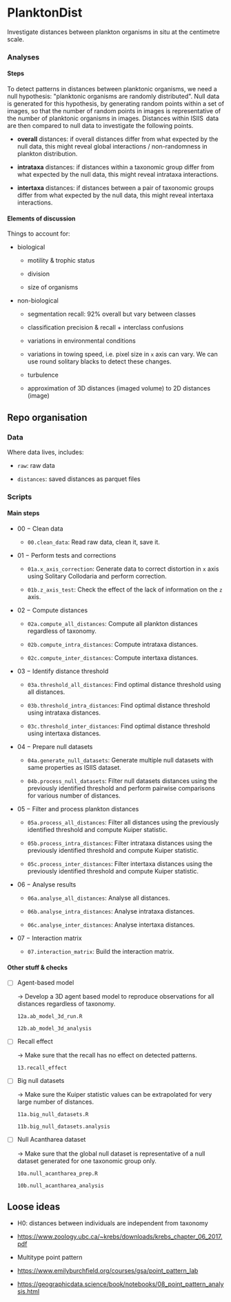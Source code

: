 # PlanktonDist

Investigate distances between plankton organisms in situ at the centimetre scale.

### Analyses

#### Steps

To detect patterns in distances between planktonic organisms, we need a null hypothesis: "planktonic organisms are randomly distributed". Null data is generated for this hypothesis, by generating random points within a set of images, so that the number of random points in images is representative of the number of planktonic organisms in images. Distances within ISIIS  data are then compared to null data to investigate the following points.

-   **overall** distances: if overall distances differ from what expected by the null data, this might reveal global interactions / non-randomness in plankton distribution.

-   **intrataxa** distances: if distances within a taxonomic group differ from what expected by the null data, this might reveal intrataxa interactions.

-   **intertaxa** distances: if distances between a pair of taxonomic groups differ from what expected by the null data, this might reveal intertaxa interactions.

#### Elements of discussion

Things to account for:

-   biological

    -   motility & trophic status

    -   division

    -   size of organisms

-   non-biological

    -   segmentation recall: 92% overall but vary between classes

    -   classification precision & recall + interclass confusions

    -   variations in environmental conditions

    -   variations in towing speed, i.e. pixel size in `x` axis can vary. We can use round solitary blacks to detect these changes.

    -   turbulence

    -   approximation of 3D distances (imaged volume) to 2D distances (image)

## Repo organisation

### Data

Where data lives, includes:

-   `raw`: raw data

-   `distances`: saved distances as parquet files

### Scripts

#### Main steps

-   00 − Clean data

    -   `00.clean_data`: Read raw data, clean it, save it.

-   01 − Perform tests and corrections

    -   `01a.x_axis_correction`: Generate data to correct distortion in `x` axis using Solitary Collodaria and perform correction.

    -   `01b.z_axis_test`: Check the effect of the lack of information on the `z` axis.

-   02 − Compute distances

    -   `02a.compute_all_distances`: Compute all plankton distances regardless of taxonomy.

    -   `02b.compute_intra_distances`: Compute intrataxa distances.

    -   `02c.compute_inter_distances`: Compute intertaxa distances.

-   03 − Identify distance threshold

    -   `03a.threshold_all_distances`: Find optimal distance threshold using all distances.

    -   `03b.threshold_intra_distances`: Find optimal distance threshold using intrataxa distances.

    -   `03c.threshold_inter_distances`: Find optimal distance threshold using intertaxa distances.

-   04 − Prepare null datasets

    -   `04a.generate_null_datasets`: Generate multiple null datasets with same properties as ISIIS dataset.

    -   `04b.process_null_datasets`: Filter null datasets distances using the previously identified threshold and perform pairwise comparisons for various number of distances.

-   05 − Filter and process plankton distances

    -   `05a.process_all_distances`: Filter all distances using the previously identified threshold and compute Kuiper statistic.

    -   `05b.process_intra_distances`: Filter intrataxa distances using the previously identified threshold and compute Kuiper statistic.

    -   `05c.process_inter_distances`: Filter intertaxa distances using the previously identified threshold and compute Kuiper statistic.

-   06 − Analyse results

    -   `06a.analyse_all_distances`: Analyse all distances.

    -   `06b.analyse_intra_distances`: Analyse intrataxa distances.

    -   `06c.analyse_inter_distances`: Analyse intertaxa distances.

-   07 − Interaction matrix

    -   `07.interaction_matrix`: Build the interaction matrix.

#### Other stuff & checks

-   [ ] Agent-based model

    -\> Develop a 3D agent based model to reproduce observations for all distances regardless of taxonomy.

    `12a.ab_model_3d_run.R`

    `12b.ab_model_3d_analysis`

-   [ ] Recall effect

    -\> Make sure that the recall has no effect on detected patterns.

    `13.recall_effect`

-   [ ] Big null datasets

    -\> Make sure the Kuiper statistic values can be extrapolated for very large number of distances.

    `11a.big_null_datasets.R`

    `11b.big_null_datasets.analysis`

-   [ ] Null Acantharea dataset

    -\> Make sure that the global null dataset is representative of a null dataset generated for one taxonomic group only.

    `10a.null_acantharea_prep.R`

    `10b.null_acantharea_analysis`

## Loose ideas

-   H0: distances between individuals are independent from taxonomy

-   <https://www.zoology.ubc.ca/~krebs/downloads/krebs_chapter_06_2017.pdf>

-   Multitype point pattern

-   <https://www.emilyburchfield.org/courses/gsa/point_pattern_lab>

-   <https://geographicdata.science/book/notebooks/08_point_pattern_analysis.html>
